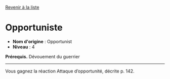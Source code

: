 [Revenir à la liste](..)

# Opportuniste

 * **Nom d'origine** : Opportunist
 * **Niveau** : 4


<p><strong>Prérequis.</strong> Dévouement du guerrier</p>
<hr>
<p>Vous gagnez la réaction Attaque d’opportunité, décrite p. 142.</p>